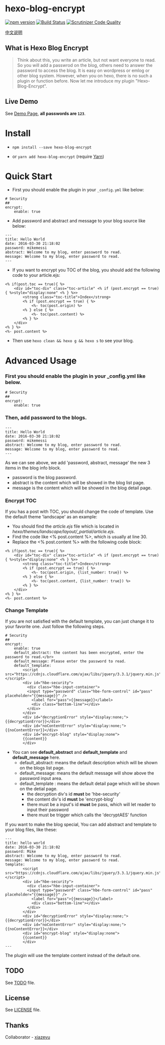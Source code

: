 # hexo-blog-encrypt

[![npm version](https://badge.fury.io/js/hexo-blog-encrypt.svg)](https://badge.fury.io/js/hexo-blog-encrypt)
[![Build Status](https://scrutinizer-ci.com/g/MikeCoder/hexo-blog-encrypt/badges/build.png?b=master)](https://scrutinizer-ci.com/g/MikeCoder/hexo-blog-encrypt/build-status/master)
[![Scrutinizer Code Quality](https://scrutinizer-ci.com/g/MikeCoder/hexo-blog-encrypt/badges/quality-score.png?b=master)](https://scrutinizer-ci.com/g/MikeCoder/hexo-blog-encrypt/?branch=master)

[中文说明](./ReadMe.zh.md)

## What is Hexo Blog Encrypt
> Think about this, you write an article, but not want everyone to read. So you will add a passwrod on the blog, others need to answer the password to access the blog.
> It is easy on wordpress or emlog or other blog system. However, when you on hexo, there is no such a plugin or function before.
> Now let me introduce my plugin "Hexo-Blog-Encrypt".

## Live Demo
See [Demo Page](https://mhexo.github.io/example-site/2018/06/25/encrypt-test/), **all passwords are `123`**.

# Install
+ `npm install --save hexo-blog-encrypt`

+ or `yarn add hexo-blog-encrypt` (require [Yarn](https://yarnpkg.com/en/))

# Quick Start
+ First you should enable the plugin in your `_config.yml` like below:

```
# Security
##
encrypt:
    enable: true
```

+ Add password and abstract and message to your blog source like below:

```
---
title: Hello World
date: 2016-03-30 21:18:02
password: mikemessi
abstract: Welcome to my blog, enter password to read.
message: Welcome to my blog, enter password to read.
---
```

+ If you want to encrypt you TOC of the blog, you should add the following code to your article.ejs:

```
<% if(post.toc == true){ %>
    <div id="toc-div" class="toc-article" <% if (post.encrypt == true) { %>style="display:none" <% } %>>
        <strong class="toc-title">Index</strong>
        <% if (post.encrypt == true) { %>
            <%- toc(post.origin) %>
        <% } else { %>
            <%- toc(post.content) %>
        <% } %>
    </div>
<% } %>
<%- post.content %>
```

+ Then use `hexo clean && hexo g && hexo s` to see your blog.

# Advanced Usage

### First you should enable the plugin in your _config.yml like below.
```
# Security
##
encrypt:
    enable: true
```

### Then, add password to the blogs.

```
---
title: Hello World
date: 2016-03-30 21:18:02
password: mikemessi
abstract: Welcome to my blog, enter password to read.
message: Welcome to my blog, enter password to read.
---
```
As we can see above, we add 'password, abstract, message' the new 3 items in the blog info block.
+ password is the blog password.
+ abstract is the content which will be showed in the blog list page.
+ message is the content which will be showed in the blog detail page.

### Encrypt TOC

If you has a post with TOC, you should change the code of template. Use the default theme 'landscape' as an example:

+ You should find the *article.ejs* file which is located in *hexo/themes/landscape/layout/_partial/article.ejs*.
+ Find the code like <% post.content %>, which is usually at line 30.
+ Replace the <% post.content %> with the following code block:
```
<% if(post.toc == true){ %>
    <div id="toc-div" class="toc-article" <% if (post.encrypt == true) { %>style="display:none" <% } %>>
        <strong class="toc-title">Index</strong>
        <% if (post.encrypt == true) { %>
            <%- toc(post.origin, {list_number: true}) %>
        <% } else { %>
            <%- toc(post.content, {list_number: true}) %>
        <% } %>
    </div>
<% } %>
<%- post.content %>
```

### Change Template

If you are not satisfied with the default template, you can just change it to your favorite one. Just follow the following steps.

```
# Security
##
encrypt:
    enable: true
    default_abstract: the content has been encrypted, enter the password to read.</br>
    default_message: Please enter the password to read.
    default_template:
        <script src="https://cdnjs.cloudflare.com/ajax/libs/jquery/3.3.1/jquery.min.js"></script>
        <div id="hbe-security">
          <div class="hbe-input-container">
          <input type="password" class="hbe-form-control" id="pass" placeholder="{{message}}" />
            <label for="pass">{{message}}</label>
            <div class="bottom-line"></div>
          </div>
        </div>
        <div id="decryptionError" style="display:none;">{{decryptionError}}</div>
        <div id="noContentError" style="display:none;">{{noContentError}}</div>
        <div id="encrypt-blog" style="display:none">
        {{content}}
        </div>
```

+ You can see **default_abstract** and **default_template** and **default_message** here.
    + default_abstract: means the default description which will be shown on the blogs list page.
    + default_message: means the default message will show above the password input area.
    + default_template : means the default detail page which will be shown on the detial page.
        + the decryption div's id **must** be 'hbe-security'
        + the content div's id **must** be 'encrypt-blog'
        + there must be a input's id **must** be pass, which will let reader to input their password
        + there must be trigger which calls the 'decryptAES' function

If you want to make the blog special, You can add abstract and template to your blog files, like these:
```
---
title: hello world
date: 2016-03-30 21:18:02
password: Mike
abstract: Welcome to my blog, enter password to read.
message: Welcome to my blog, enter password to read.
template:
        <script src="https://cdnjs.cloudflare.com/ajax/libs/jquery/3.3.1/jquery.min.js"></script>
        <div id="hbe-security">
          <div class="hbe-input-container">
          <input type="password" class="hbe-form-control" id="pass" placeholder="{{message}}" />
            <label for="pass">{{message}}</label>
            <div class="bottom-line"></div>
          </div>
        </div>
        <div id="decryptionError" style="display:none;">{{decryptionError}}</div>
        <div id="noContentError" style="display:none;">{{noContentError}}</div>
        <div id="encrypt-blog" style="display:none">
        {{content}}
        </div>
---
```

The plugin will use the template content instead of the default one.

## TODO
See [TODO](./TODO.md) file.

## License
See [LICENSE](./LICENSE) file.

## Thanks
Collaborator - [xiazeyu](https://github.com/xiazeyu)
